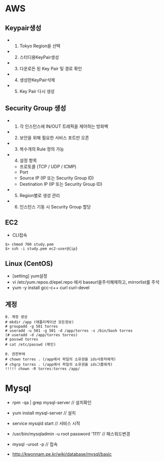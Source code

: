 # AWS

## Keypair생성
- 1. Tokyo Region을 선택
- 2. 스터디용KeyPair생성
- 3. 다운로든 된 Key Pair 및 경로 확인
- 4. 생성한KeyPair삭제
- 5. Key Pair 다시 생성

## Security Group 생성
- 1. 각 인스턴스에 IN/OUT 트레픽을 제어하는 방화벽
- 2. 보안을 위해 필요한 서비스 포트만 오픈
- 3. 복수개의 Rule 정의 가능
- 4. 설정 항목
   - 프로토콜 (TCP / UDP / ICMP)
   - Port
   - Source IP (IP 또는 Security Group ID)
   - Destination IP (IP 또는 Security Group ID)
- 5. Region별로 생성 관리
- 6. 인스턴스 기동 시 Security Group 할당

## EC2
- CLI접속
```
$> chmod 700 study.pem
$> ssh -i study.pem ec2-user@{ip}
```

## Linux (CentOS)
- [setting] yum설정
- vi  /etc/yum.repos.d/epel.repo 에서 baseurl을주석해제하고, mirrorlist를 주석
- yum -y install gcc-c++ curl curl-devel


## 계정
```
0. 계정 생성
# mkdir /app (애플리케이션 모든정보)
# groupadd -g 501 torres
# useradd -u 501 -g 501 -d /app/torres -s /bin/bash torres
(# useradd -d /app/torres torres)
# passwd torres
# cat /etc/passwd (확인)

0. 권한부여
# chown torres . (/app에서 파일의 소유권을 ids사용자에게)
# chgrp torres . (/app에서 파일의 소유권을 ids그룹에게)
!!!!! chown -R torres:torres /app/
```

# Mysql
- rpm -qa | grep mysql-server // 설치확인
- yum install mysql-server // 설치
- service mysqld start // 서비스 시작
- /usr/bin/mysqladmin -u root password '1111' // 패스워드변경
- mysql -uroot -p  // 접속

- http://kwonnam.pe.kr/wiki/database/mysql/basic
